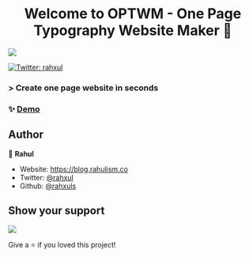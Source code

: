 <h1 align="center">Welcome to OPTWM - One Page Typography Website Maker 👋</h1>
<a href="https://optwm.herokuapp.com" targt="_blank">
<img src="https://cdn.hashnode.com/res/hashnode/image/upload/v1609128503817/I22ddfpfM.png">
</a>
<p>
  <a href="https://twitter.com/rahxul" target="_blank">
    <img alt="Twitter: rahxul" src="https://img.shields.io/twitter/follow/rahxul.svg?style=social" />
  </a>
</p>

### > Create one page website in seconds

### ✨ [Demo](https://optwm.herokuapp.com)


## Author

👤 **Rahul**

* Website: https://blog.rahulism.co
* Twitter: [@rahxul](https://twitter.com/rahxul)
* Github: [@rahxuls](https://github.com/rahxuls)

## Show your support
<a href="https://www.buymeacoffee.com/rahxuls" target="_blank"> 
<img src="https://res.cloudinary.com/rahulism1/image/upload/v1608182430/bmc_nbxakd.png"></a>

Give a ⭐️ if you loved this project!

